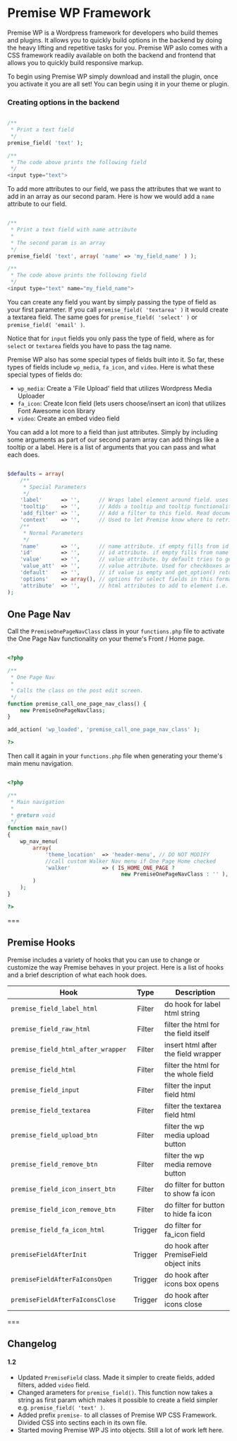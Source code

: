 # Premise WP Framework  

Premise WP is a Wordpress framework for developers who build themes and plugins. It allows you to quickly build options in the backend by doing the heavy lifting and repetitive tasks
for you. Premise WP aslo comes with a CSS framework readily available on both the backend and frontend that allows you to quickly build responsive markup.

To begin using Premise WP simply download and install the plugin, once you activate it you are all set! You can begin using it in your theme or plugin.

### Creating options in the backend

```php

/**
 * Print a text field
 */
premise_field( 'text' );

/**
 * The code above prints the following field
 */
<input type="text">

```

To add more attributes to our field, we pass the attributes that we want to add in an array as our second param. Here is how we would add a `name` attribute to our field.

```php

/**
 * Print a text field with name attribute
 * 
 * The second param is an array
 */
premise_field( 'text', array( 'name' => 'my_field_name' ) );

/**
 * The code above prints the following field
 */
<input type="text" name="my_field_name">

```

You can create any field you want by simply passing the type of field as your first parameter. If you call `premise_field( 'textarea' )` it would create a textarea field. The same goes for 
`premise_field( 'select' )` or `premise_field( 'email' )`. 

Notice that for `input` fields you only pass the type of field, where as for `select` or `textarea` fields you have to pass the tag name. 

Premise WP also has some special types of fields built into it. So far, these types of fields include `wp_media`, `fa_icon`, and `video`. Here is what these special types of fields do:
* `wp_media`: Create a 'File Upload' field that utilizes Wordpress Media Uploader 
* `fa_icon`: Create Icon field (lets users choose/insert an icon) that utilizes Font Awesome icon library
* `video`: Create an embed video field

You can add a lot more to a field than just attributes. Simply by including some arguments as part of our second param array can add things like a tooltip or a label. Here is a list of arguments
that you can pass and what each does.

```php

$defaults = array(
	/**
	 * Special Parameters
	 */
	'label'      => '',      // Wraps label element around field. uses id for for attribute if id not empty
	'tooltip'    => '',      // Adds a tooltip and tooltip functionality to field
	'add_filter' => '',      // Add a filter to this field. Read documentation for list of filters
	'context'    => '',      // Used to let Premise know where to retrieve values from ( post, user )
	/**
	 * Normal Parameters
	 */
	'name'       => '',      // name attribute. if empty fills from id
	'id'         => '',      // id attribute. if empty fills from name
	'value'      => '',      // value attribute. by default tries to get_option(name)
	'value_att'  => '',      // value attribute. Used for checkboxes and radio
	'default'    => '',      // if value is empty and get_option() return false
	'options'    => array(), // options for select fields in this format ( Text => Value )
	'attribute'  => '',      // html attributes to add to element i.e. onchange="doSomethingCool()"
);

```



## One Page Nav

Call the `PremiseOnePageNavClass` class in your `functions.php` file to activate the One Page Nav functionality on your theme's Front / Home page.

```php

<?php

/**
 * One Page Nav
 *
 * Calls the class on the post edit screen.
 */
function premise_call_one_page_nav_class() {
    new PremiseOnePageNavClass;
}

add_action( 'wp_loaded', 'premise_call_one_page_nav_class' );

?>

```

Then call it again in your `functions.php` file when generating your theme's main menu navigation.

```php

<?php

/**
 * Main navigation
 * 
 * @return void
 */
function main_nav()
{
	wp_nav_menu(
		array(
			'theme_location'  => 'header-menu', // DO NOT MODIFY
			//call custom Walker Nav menu if One Page Home checked
			'walker'          => ( IS_HOME_ONE_PAGE ?
									new PremiseOnePageNavClass : '' ),
		)
	);
}

?>

```  

===  

## Premise Hooks  

Premise includes a variety of hooks that you can use to change or customize the way Premise behaves in your project. Here is a list of hooks and a brief description of what each hook does.  

Hook                               | Type         | Description                             |
---------                          | :----------: | ------------------                      |
`premise_field_label_html`         | Filter       | do hook for label html string           |
`premise_field_raw_html`           | Filter       | filter the html for the field itself    |
`premise_field_html_after_wrapper` | Filter       | insert html after the field wrapper     |
`premise_field_html`               | Filter       | filter the html for the whole field     |
`premise_field_input`              | Filter       | filter the input field html             |
`premise_field_textarea`           | Filter       | filter the textarea field html          |
`premise_field_upload_btn`         | Filter       | filter the wp media upload button       |
`premise_field_remove_btn`         | Filter       | filter the wp media remove button       |
`premise_field_icon_insert_btn`    | Filter       | do filter for button to show fa icon    |
`premise_field_icon_remove_btn`    | Filter       | do filter for button to hide fa icon    |
`premise_field_fa_icon_html`       | Trigger      | do filter for fa_icon field             |
`premiseFieldAfterInit`            | Trigger      | do hook after PremiseField object inits |
`premiseFieldAfterFaIconsOpen`     | Trigger      | do hook after icons box opens           |
`premiseFieldAfterFaIconsClose`    | Trigger      | do hook after icons close               |

===  

## Changelog  

#### 1.2  
* Updated `PremiseField` class. Made it simpler to create fields, added filters, added `video` field.
* Changed arameters for `premise_field()`. This function now takes a string as first param which makes it possible to create a field simpler e.g. `premise_field( 'text' )`.
* Added prefix `premise-` to all classes of Premise WP CSS Framework. Divided CSS into sectins each in its own file.
* Started moving Premise WP JS into objects. Still a lot of work left here.